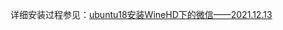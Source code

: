 详细安装过程参见：[ubuntu18安装WineHD下的微信——2021.12.13](https://blog.csdn.net/qq_42731705/article/details/121914404)
